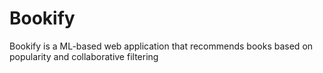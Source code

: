 # Bookify
Bookify is a ML-based web application that recommends books based on popularity and collaborative filtering

